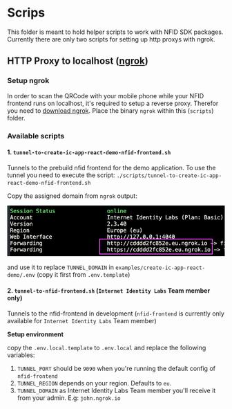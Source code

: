 # Scrips

This folder is meant to hold helper scripts to work with NFID SDK packages. Currently there are only two scripts for setting up http proxys with ngrok.

## HTTP Proxy to localhost ([ngrok])

### Setup ngrok

In order to scan the QRCode with your mobile phone while your NFID frontend runs on localhost, it's required to setup a reverse proxy. Therefor you need to [download ngrok]. Place the binary `ngrok` within this (`scripts`) folder.

### Available scripts

#### 1. `tunnel-to-create-ic-app-react-demo-nfid-frontend.sh`

Tunnels to the prebuild nfid frontend for the demo application. To use the tunnel you need to execute the script: `./scripts/tunnel-to-create-ic-app-react-demo-nfid-frontend.sh`

Copy the assigned domain from `ngrok` output:

![running ngrok](./running-ngrok.png)

and use it to replace `TUNNEL_DOMAIN` in `examples/create-ic-app-react-demo/.env` (copy it first from `.env.template`)

#### 2. `tunnel-to-nfid-frontend.sh` (`Internet Identity Labs` Team member only)

Tunnels to the nfid-frontend in development (`nfid-frontend` is currently only available for `Internet Identity Labs` Team member)

**Setup environment**

copy the `.env.local.template` to `.env.local` and replace the following variables:

1. `TUNNEL_PORT` should be `9090` when you're running the default config of `nfid-frontend`
2. `TUNNEL_REGION` depends on your region. Defaults to `eu`.
3. `TUNNEL_DOMAIN` as Internet Identity Labs Team member you'll receive it from your admin. E.g: `john.ngrok.io`

[ngrok]: https://ngrok.com/
[download ngrok]: https://ngrok.com/download
